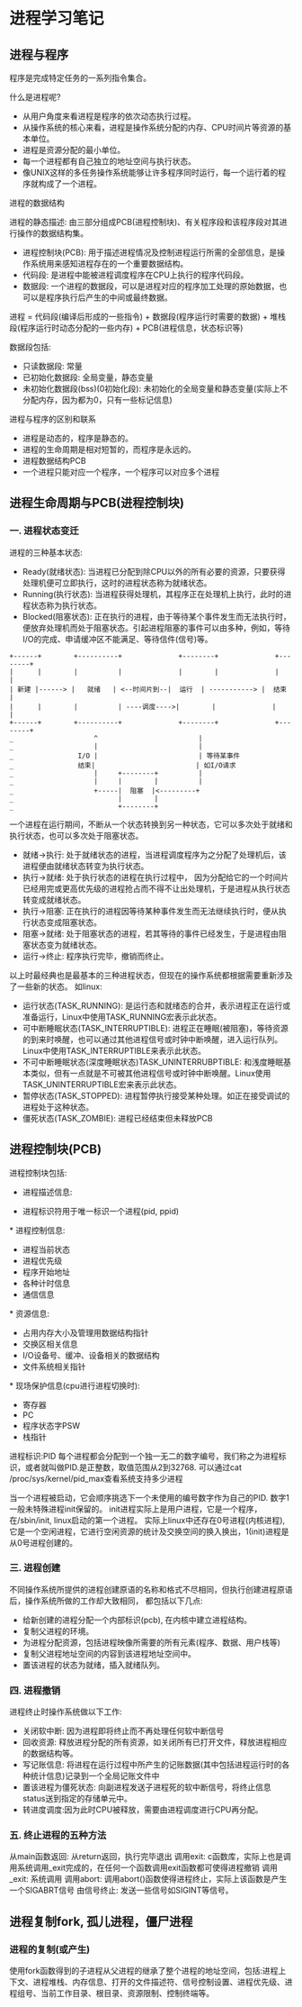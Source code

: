 # 进程学习笔记

## 进程与程序
  程序是完成特定任务的一系列指令集合。
  
  什么是进程呢?
  * 从用户角度来看进程是程序的依次动态执行过程。
  * 从操作系统的核心来看，进程是操作系统分配的内存、CPU时间片等资源的基本单位。
  * 进程是资源分配的最小单位。
  * 每一个进程都有自己独立的地址空间与执行状态。
  * 像UNIX这样的多任务操作系统能够让许多程序同时运行，每一个运行着的程序就构成了一个进程。

  进程的数据结构
  
  进程的静态描述: 由三部分组成PCB(进程控制块)、有关程序段和该程序段对其进行操作的数据结构集。
  * 进程控制块(PCB): 用于描述进程情况及控制进程运行所需的全部信息，是操作系统用来感知进程存在的一个重要数据结构。
  * 代码段: 是进程中能被进程调度程序在CPU上执行的程序代码段。
  * 数据段: 一个进程的数据段，可以是进程对应的程序加工处理的原始数据，也可以是程序执行后产生的中间或最终数据。
  
  进程 = 代码段(编译后形成的一些指令) + 数据段(程序运行时需要的数据) + 堆栈段(程序运行时动态分配的一些内存) + PCB(进程信息，状态标识等)

  数据段包括:
  * 只读数据段: 常量
  * 已初始化数据段: 全局变量，静态变量
  * 未初始化数据段(bss)(0初始化段): 未初始化的全局变量和静态变量(实际上不分配内存，因为都为0，只有一些标记信息)

  进程与程序的区别和联系
  * 进程是动态的，程序是静态的。
  * 进程的生命周期是相对短暂的，而程序是永远的。
  * 进程数据结构PCB
  * 一个进程只能对应一个程序，一个程序可以对应多个进程

## 进程生命周期与PCB(进程控制块)

### 一. 进程状态变迁
  进程的三种基本状态:
  * Ready(就绪状态): 当进程已分配到除CPU以外的所有必要的资源，只要获得处理机便可立即执行，这时的进程状态称为就绪状态。
  * Running(执行状态): 当进程获得处理机，其程序正在处理机上执行，此时的进程状态称为执行状态。
  * Blocked(阻塞状态): 正在执行的进程，由于等待某个事件发生而无法执行时，便放弃处理机而处于阻塞状态。引起进程阻塞的事件可以由多种，例如，等待I/O的完成、申请缓冲区不能满足、等待信件(信号)等。

```
+------+        +----------+              +--------+              +--------+
|      |        |          |              |        |              |        |
| 新建 |------> |   就绪   | <--时间片到--|  运行  | -----------> |  结束  |
|      |        |          | ----调度---->|        |              |        |
+------+        +----------+              +--------+              +--------+
_                    ^                         |
_                    |                         |
_                I/O |                         | 等待某事件
_                结束|                         | 如I/O请求
_                    |     +--------+          |
_                    |     |        |          |
_                    +-----|  阻塞  |<---------+
_                          |        |
_                          +--------+
```
  一个进程在运行期间，不断从一个状态转换到另一种状态，它可以多次处于就绪和执行状态，也可以多次处于阻塞状态。
  * 就绪->执行: 处于就绪状态的进程，当进程调度程序为之分配了处理机后，该进程便由就绪状态转变为执行状态。
  * 执行->就绪: 处于执行状态的进程在执行过程中， 因为分配给它的一个时间片已经用完或更高优先级的进程抢占而不得不让出处理机，于是进程从执行状态转变成就绪状态。
  * 执行->阻塞: 正在执行的进程因等待某种事件发生而无法继续执行时，便从执行状态变成阻塞状态。
  * 阻塞->就绪: 处于阻塞状态的进程，若其等待的事件已经发生，于是进程由阻塞状态变为就绪状态。
  * 运行->终止: 程序执行完毕，撤销而终止。
  
  
  以上时最经典也是最基本的三种进程状态，但现在的操作系统都根据需要重新涉及了一些新的状态。
  如linux:
  * 运行状态(TASK_RUNNING): 是运行态和就绪态的合并，表示进程正在运行或准备运行，Linux中使用TASK_RUNNING宏表示此状态。
  * 可中断睡眠状态(TASK_INTERRUPTIBLE): 进程正在睡眠(被阻塞)，等待资源的到来时唤醒，也可以通过其他进程信号或时钟中断唤醒，进入运行队列。Linux中使用TASK_INTERRUPTIBLE来表示此状态。
  * 不可中断睡眠状态(深度睡眠状态)TASK_UNINTERRUBPTIBLE: 和浅度睡眠基本类似，但有一点就是不可被其他进程信号或时钟中断唤醒。Linux使用TASK_UNINTERRUPTIBLE宏来表示此状态。
  * 暂停状态(TASK_STOPPED): 进程暂停执行接受某种处理。如正在接受调试的进程处于这种状态。
  * 僵死状态(TASK_ZOMBIE): 进程已经结束但未释放PCB

## 进程控制块(PCB)
  进程控制块包括:
  * 进程描述信息:
  <ul><li>进程标识符用于唯一标识一个进程(pid, ppid)</li></ul>
  * 进程控制信息:
  <ul>
    <li>进程当前状态</li>
    <li>进程优先级</li>
    <li>程序开始地址</li>
    <li>各种计时信息</li>
    <li>通信信息</li>
  </ul>
  * 资源信息:
  <ul>
    <li>占用内存大小及管理用数据结构指针</li>
    <li>交换区相关信息</li>
    <li>I/O设备号、缓冲、设备相关的数据结构</li>
    <li>文件系统相关指针</li>
  </ul>
  * 现场保护信息(cpu进行进程切换时):
  <ul>
    <li>寄存器</li>
    <li>PC</li>
    <li>程序状态字PSW</li>
    <li>栈指针</li>
  </ul>

  进程标识:PID
  每个进程都会分配到一个独一无二的数字编号，我们称之为进程标识，或者就叫做PID.是正整数，取值范围从2到32768.
  可以通过cat /proc/sys/kernel/pid_max查看系统支持多少进程
  
  当一个进程被启动，它会顺序挑选下一个未使用的编号数字作为自己的PID.
  数字1一般未特殊进程init保留的。 init进程实际上是用户进程，它是一个程序，在/sbin/init, linux启动的第一个进程。
  实际上linux中还存在0号进程(内核进程), 它是一个空闲进程，它进行空闲资源的统计及交换空间的换入换出，1(init)进程是从0号进程创建的。
  
### 三. 进程创建
  不同操作系统所提供的进程创建原语的名称和格式不尽相同，但执行创建进程原语后，操作系统所做的工作却大致相同， 都包括以下几点:
  * 给新创建的进程分配一个内部标识(pcb), 在内核中建立进程结构。
  * 复制父进程的环境。
  * 为进程分配资源，包括进程映像所需要的所有元素(程序、数据、用户栈等)
  * 复制父进程地址空间的内容到该进程地址空间中。
  * 置该进程的状态为就绪，插入就绪队列。

### 四. 进程撤销
  进程终止时操作系统做以下工作:
  * 关闭软中断: 因为进程即将终止而不再处理任何软中断信号
  * 回收资源: 释放进程分配的所有资源，如关闭所有已打开文件，释放进程相应的数据结构等。
  * 写记账信息: 将进程在运行过程中所产生的记账数据(其中包括进程运行时的各种统计信息)记录到一个全局记账文件中
  * 置该进程为僵死状态: 向副进程发送子进程死的软中断信号，将终止信息status送到指定的存储单元中。
  * 转进度调度:因为此时CPU被释放，需要由进程调度进行CPU再分配。

### 五. 终止进程的五种方法
  从main函数返回: 从return返回，执行完毕退出
  调用exit: c函数库，实际上也是调用系统调用_exit完成的，在任何一个函数调用exit函数都可使得进程撤销
  调用_exit: 系统调用
  调用abort: 调用abort()函数使得进程终止，实际上该函数是产生一个SIGABRT信号
  由信号终止: 发送一些信号如SIGINT等信号。
  

## 进程复制fork, 孤儿进程，僵尸进程

### 进程的复制(或产生)
  使用fork函数得到的子进程从父进程的继承了整个进程的地址空间，包括:进程上下文、进程堆栈、内存信息、打开的文件描述符、信号控制设置、进程优先级、进程组号、当前工作目录、根目录、资源限制、控制终端等。

